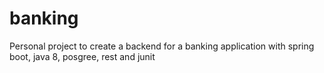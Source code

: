 # banking
Personal project to create a backend for a banking application with spring boot, java 8, posgree, rest and junit
